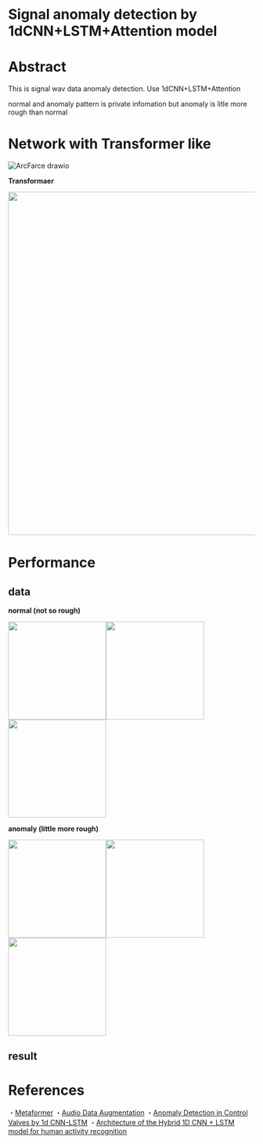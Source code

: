 # Signal anomaly detection by 1dCNN+LSTM+Attention model

# Abstract
This is signal wav data anomaly detection.
Use 1dCNN+LSTM+Attention 

normal and anomaly pattern is private infomation but anomaly is litle more rough than normal


# Network with Transformer like

![ArcFarce drawio](https://user-images.githubusercontent.com/48679574/182999671-8caf89ef-adbc-46db-a6b2-e4a18fefd401.png)

<b>Transformaer</b>

<img src="https://user-images.githubusercontent.com/48679574/182999476-32ff629f-3317-4c8f-8532-4de67a1a02fe.png" width="700px">


# Performance

## data 

<b>normal (not so rough)</b>

<img src="https://user-images.githubusercontent.com/48679574/182996152-2e5fbcbb-5e04-484f-b11c-9fe4716046b8.png" width="200px"><img src="https://user-images.githubusercontent.com/48679574/182996155-3039a0f9-fe4b-4c12-b5f7-43393028052f.png" width="200px"><img src="https://user-images.githubusercontent.com/48679574/182996157-c48a523b-4355-4b16-9b68-0f8b7d64468c.png" width="200px">

<b>anomaly (little more rough)</b>

<img src="https://user-images.githubusercontent.com/48679574/182996527-747bc7f3-ad1a-4975-82e3-a113989d915c.png" width="200px"><img src="https://user-images.githubusercontent.com/48679574/182996531-6830f868-c9f8-42d9-bd61-e003a218ed61.png" width="200px"><img src="https://user-images.githubusercontent.com/48679574/182996532-4f7c2418-76ee-4ee6-b127-c6477b73a06f.png" width="200px">

## result





# References
・[Metaformer](https://qiita.com/T-STAR/items/2c163665c26cde3cd995)
・[Audio Data Augmentation](https://www.kaggle.com/code/hidehisaarai1213/rfcx-audio-data-augmentation-japanese-english)
・[Anomaly Detection in Control Valves by 1d CNN-LSTM](https://confit.atlas.jp/guide/event-img/jsai2018/3Pin1-44/public/pdf?type=in)
・[Architecture of the Hybrid 1D CNN + LSTM model for human activity recognition](https://www.researchgate.net/figure/Architecture-of-the-Hybrid-1D-CNN-LSTM-model-for-human-activity-recognition_fig4_343341551)
